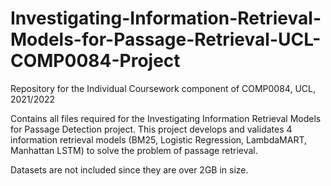 # Investigating-Information-Retrieval-Models-for-Passage-Retrieval-UCL-COMP0084-Project

Repository for the Individual Coursework component of COMP0084, UCL, 2021/2022

Contains all files required for the Investigating Information Retrieval Models for Passage Detection project. This project develops and validates 4 information retrieval models (BM25, Logistic Regression, LambdaMART, Manhattan LSTM) to solve the problem of passage retrieval. 

Datasets are not included since they are over 2GB in size. 
